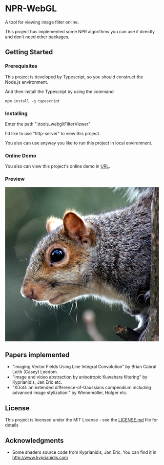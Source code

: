 # NPR-WebGL

A tool for viewing image filter online.

This project has implemented some NPR algorithms you can use it directly and don't need other packages.

## Getting Started

### Prerequisites

This project is developed by Typescript, so you should construct the Node.js environment.

And then install the Typescript by using the command

```
npm install -g typescript
```

### Installing

Enter the path ".\tools_webgl\FilterViewer\"

I'd like to use "http-server" to view this project. 

You also can use anyway you like to run this project in local environment.

### Online Demo

You also can view this project's online demo in [URL](https://raymondmcguire.github.io/project/FilterViewer/).

### Preview
![Input Image](./tools_webgl/FilterViewer/image/anim.png?raw=true "Input Image")

## Papers implemented

 * "Imaging Vector Fields Using Line Integral Convolution" by Brian Cabral Leith (Casey) Leedom
 * "Image and video abstraction by anisotropic Kuwahara filtering" by Kyprianidis, Jan Eric etc.
 * "XDoG: an extended difference-of-Gaussians compendium including advanced image stylization." by Winnemöller, Holger etc.

## License

This project is licensed under the MIT License - see the [LICENSE.md](LICENSE) file for details

## Acknowledgments

* Some shaders source code from Kyprianidis, Jan Eric. You can find it in http://www.kyprianidis.com

